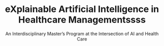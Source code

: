 ---
title: "eXplainable Artificial Intelligence in Healthcare Managementssss"
subtitle: "An Interdisciplinary Master’s Program at the Intersection of AI and Health Care"

about_title: "About"
about_text: "Dear prospective students: we offer an interdisciplinary training program in data science, AI, and healthcare. You will learn about the role and applications of artificial intelligence in biomedicine. You will be able to identify the opportunities and challenges of implementing exciting new data-driven technologies in a medical environment. We will teach you how to analyze large, heterogeneous, and complex datasets representative of the healthcare sector, interpret the results and communicate them to the stakeholders. Our program focuses on state-of-the-art AI techniques, identifying current and possible future AI applications. The curriculum is practical and hands-on, emphasizing AI applications' ethical and social implications. "

partner_title: "Partner Universities"
partner_subtitle: "The masters is coordinated by University of Pavia, and involves world-renown experts from leading explainable AI institutions in Europe"
---